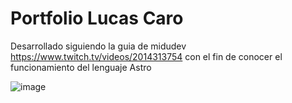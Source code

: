 # Portfolio Lucas Caro

Desarrollado siguiendo la guia de midudev https://www.twitch.tv/videos/2014313754 con el fin de conocer el funcionamiento del lenguaje Astro

![image](https://github.com/LucasCaro97/portfolio.astro/assets/98230934/90449d85-c2ad-4dc3-af8c-8b19847c810b)
